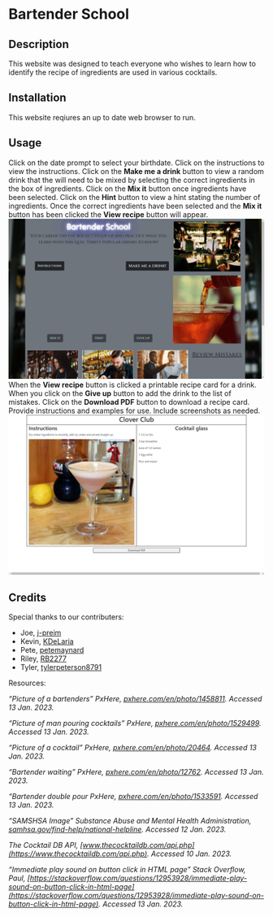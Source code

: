 # Bartender School

## Description 
This website was designed to teach everyone who wishes to learn how to identify the recipe of ingredients are used in various cocktails.


## Installation
This website reqiures an up to date web browser to run.

## Usage
Click on the date prompt to select your birthdate. Click on the instructions to view the instructions. Click on the **Make me a drink** button to view a random drink that the will need to be mixed by selecting the correct ingredients in the box of ingredients. Click on the **Mix it** button once ingredients have been selected. Click on the **Hint** button to view a hint stating the number of ingredients.  Once the correct ingredients have been selected and the **Mix it** button has been clicked the **View recipe** button will appear.  
![Bartending School](assets/images/screenshot1.png)
When the **View recipe** button is clicked a printable recipe card for a drink.  When you click on the **Give up** button to add the drink to the list of mistakes. Click on the **Download PDF** button to download a recipe card.
Provide instructions and examples for use. Include screenshots as needed.
![Bartending School](assets/images/screenshot2.png)




## Credits

Special thanks to our contributers:
- Joe, [j-preim](https://github.com/j-preim)
- Kevin, [KDeLaria](https://github.com/KDeLaria)
- Pete, [petemaynard](https://github.com/petemaynard)
- Riley, [RB2277](https://github.com/RB2277)
- Tyler, [tylerpeterson8791](https://github.com/tylerpeterson8791)


Resources:

*“Picture of a bartenders” PxHere, *[pxhere.com/en/photo/1458811](https://pxhere.com/en/photo/1458811)*. Accessed 13 Jan. 2023.*

*“Picture of man pouring cocktails” PxHere, *[pxhere.com/en/photo/1529499](https://pxhere.com/en/photo/1529499)*. Accessed 13 Jan. 2023.*

*“Picture of a cocktail” PxHere, *[pxhere.com/en/photo/20464](https://pxhere.com/en/photo/20464)*. Accessed 13 Jan. 2023.*

*“Bartender waiting” PxHere, *[pxhere.com/en/photo/12762](https://pxhere.com/en/photo/12762)*. Accessed 13 Jan. 2023.*

*“Bartender double pour PxHere, *[pxhere.com/en/photo/1533591](https://pxhere.com/en/photo/1533591)*. Accessed 13 Jan. 2023.*

*“SAMSHSA Image” Substance Abuse and Mental Health Administration, *[samhsa.gov/find-help/national-helpline](https://www.samhsa.gov/find-help/national-helpline)*. Accessed 12 Jan. 2023.*

*The Cocktail DB API, *[www.thecocktaildb.com/api.php](https://www.thecocktaildb.com/api.php)*. Accessed 10 Jan. 2023.*

*“Immediate play sound on button click in HTML page” Stack Overflow, Paul, *[https://stackoverflow.com/questions/12953928/immediate-play-sound-on-button-click-in-html-page](https://stackoverflow.com/questions/12953928/immediate-play-sound-on-button-click-in-html-page)*. Accessed 13 Jan. 2023.*